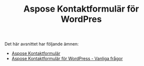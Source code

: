 ﻿---
title: Aspose Kontaktformulär för WordPres
second_title: Aspose Contact Form Documen
type: docs
url: /sv/aspose-contact-form-for-wordpress/
description: Skapa och hantera kontaktformulär med hjälp av uppmärkning eller med våra exempelmallar. Dina kunder kan fylla i formulär på WordPress-sidan och du får informationen via e-post. Aspose Kontaktformulär tillhandahåller även webbformulär till funktionen Excel. Användare kan fylla i data i WordPress-formulär, som sedan läggs till på ett Excel-ark. Du kan se data från alla kunder på din WordPress-sida
weight: 10
kwords: Excel, Office Cloud, REST API, Spreadsheet, PDF, CSV, Json, Markdwon, Aspose Kontaktformulär för WordPress
---
Det här avsnittet har följande ämnen:

- [Aspose Kontaktformulär](/cells/sv/aspose-contact-form/)
- [Aspose Kontaktformulär för WordPress - Vanliga frågor](/cells/sv/aspose-contact-form-for-wordpress-faqs/)
